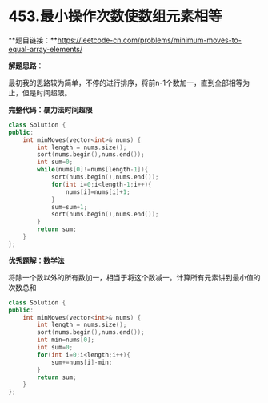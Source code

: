 # 453.最小操作次数使数组元素相等

**题目链接：**https://leetcode-cn.com/problems/minimum-moves-to-equal-array-elements/

**解题思路**：

最初我的思路较为简单，不停的进行排序，将前n-1个数加一，直到全部相等为止，但是时间超限。

**完整代码：暴力法时间超限**

```c++
class Solution {
public:
    int minMoves(vector<int>& nums) {
        int length = nums.size();
        sort(nums.begin(),nums.end());
        int sum=0;
        while(nums[0]!=nums[length-1]){
            sort(nums.begin(),nums.end());
            for(int i=0;i<length-1;i++){
                nums[i]=nums[i]+1;
            }
            sum=sum+1;
            sort(nums.begin(),nums.end());
        }
        return sum;
    }
};
```

**优秀题解：数学法**

将除一个数以外的所有数加一，相当于将这个数减一。计算所有元素讲到最小值的次数总和

```c++
class Solution {
public:
    int minMoves(vector<int>& nums) {
        int length = nums.size();
        sort(nums.begin(),nums.end());
        int min=nums[0];
        int sum=0;
        for(int i=0;i<length;i++){
            sum+=nums[i]-min;
        }
        return sum;
    }
};
```

